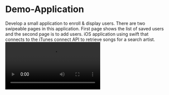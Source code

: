 # Demo-Application
Develop a small application to enroll &amp; display users. There are two swipeable pages in this application. First page shows the list of saved users and the second page is to add users.
iOS application using swift that connects to the iTunes connect API to retrieve songs for a search artist.
![Demo App](4.mov)
